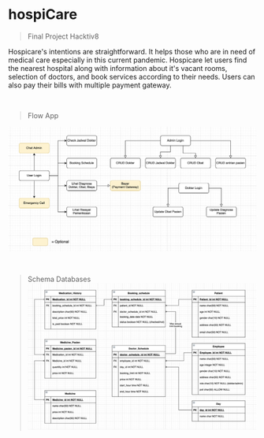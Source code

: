# hospiCare
> Final Project Hacktiv8

Hospicare's intentions are straightforward. It helps those who are in need of medical care especially in this current pandemic. Hospicare let users find the nearest hospital along with information about it's vacant rooms, selection of doctors, and book services according to their needs. Users can also pay their bills with multiple payment gateway.

<br>

> Flow App

![Alt text](server/images/flow.png "Flow application")

<br>

> Schema Databases
![Alt text](server/images/schema.png "Schema Database")